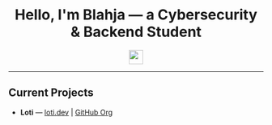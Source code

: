 
<h1 align="center">Hello, I'm Blahja — a Cybersecurity & Backend Student</h1>

<div align="center">
  <a href="https://discord.com/users/1136492882249924690" target="_blank">
    <img src="https://img.shields.io/static/v1?message=Discord&logo=discord&label=&color=7289DA&logoColor=white&style=for-the-badge" height="28" />
  </a>
</div>

---

##  Current Projects

- **Loti** — [loti.dev](https://loti.dev) | [GitHub Org](https://github.com/Loti-Dev/)
